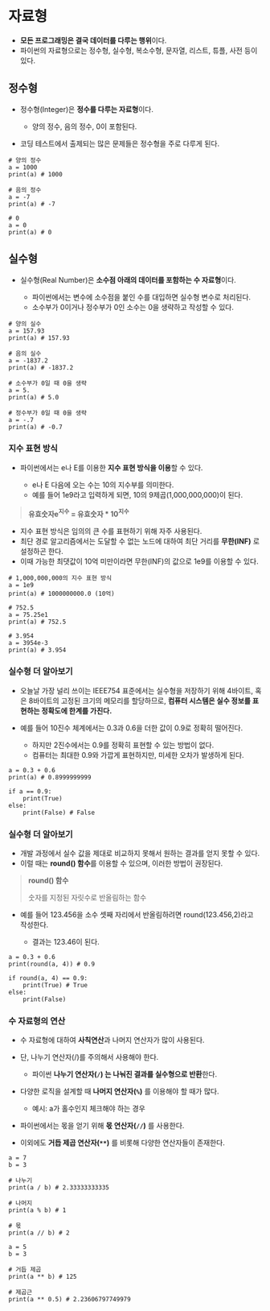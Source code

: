# 자료형

- **모든 프로그래밍은 결국 데이터를 다루는 행위**이다.
- 파이썬의 자료형으로는 정수형, 실수형, 복소수형, 문자열, 리스트, 튜플, 사전 등이 있다.

## 정수형

- 정수형(Integer)은 **정수를 다루는 자료형**이다.

    - 양의 정수, 음의 정수, 0이 포함된다.

- 코딩 테스트에서 출제되는 많은 문제들은 정수형을 주로 다루게 된다.

```
# 양의 정수
a = 1000
print(a) # 1000

# 음의 정수
a = -7
print(a) # -7

# 0
a = 0
print(a) # 0
```

## 실수형

- 실수형(Real Number)은 **소수점 아래의 데이터를 포함하는 수 자료형**이다.

    - 파이썬에서는 변수에 소수점을 붙인 수를 대입하면 실수형 변수로 처리된다.
    - 소수부가 0이거나 정수부가 0인 소수는 0을 생략하고 작성할 수 있다.

```
# 양의 실수
a = 157.93
print(a) # 157.93

# 음의 실수
a = -1837.2
print(a) # -1837.2

# 소수부가 0일 때 0을 생략
a = 5.
print(a) # 5.0

# 정수부가 0일 때 0을 생략
a = -.7
print(a) # -0.7
```

### 지수 표현 방식

- 파이썬에서는 e나 E를 이용한 **지수 표현 방식을 이용**할 수 있다.

    - e나 E 다음에 오는 수는 10의 지수부를 의미한다.
    - 예를 들어 1e9라고 입력하게 되면, 10의 9제곱(1,000,000,000)이 된다.

> **유효숫자e<sup>지수</sup> = 유효숫자 * 10<sup>지수</sup>**

- 지수 표현 방식은 임의의 큰 수를 표현하기 위해 자주 사용된다.
- 최단 경로 알고리즘에서는 도달할 수 없는 노드에 대하여 최단 거리를 **무한(INF)** 로 설정하곤 한다.
- 이때 가능한 최댓값이 10억 미만이라면 무한(INF)의 값으로 1e9를 이용할 수 있다.

```
# 1,000,000,000의 지수 표현 방식
a = 1e9
print(a) # 1000000000.0 (10억)

# 752.5
a = 75.25e1
print(a) # 752.5

# 3.954
a = 3954e-3
print(a) # 3.954
```

### 실수형 더 알아보기

- 오늘날 가장 널리 쓰이는 IEEE754 표준에서는 실수형을 저장하기 위해 4바이트, 혹은 8바이트의 고정된 크기의 메모리를 할당하므로, **컴퓨터 시스템은 실수 정보를 표현하는 정확도에 한계를 가진다.**
- 예를 들어 10진수 체계에서는 0.3과 0.6을 더한 값이 0.9로 정확히 떨어진다.

    - 하지만 2진수에서는 0.9를 정확히 표현할 수 있는 방법이 없다.
    - 컴퓨터는 최대한 0.9와 가깝게 표현하지만, 미세한 오차가 발생하게 된다.

```
a = 0.3 + 0.6
print(a) # 0.8999999999

if a == 0.9:
    print(True)
else:
    print(False) # False
```

### 실수형 더 알아보기

- 개발 과정에서 실수 값을 제대로 비교하지 못해서 원하는 결과를 얻지 못할 수 있다.
- 이럴 때는 **round() 함수**를 이용할 수 있으며, 이러한 방법이 권장된다.

> **round() 함수**
>
> 숫자를 지정된 자릿수로 반올림하는 함수

- 예를 들어 123.456을 소수 셋째 자리에서 반올림하려면 round(123.456,2)라고 작성한다.

    - 결과는 123.46이 된다.

```
a = 0.3 + 0.6
print(round(a, 4)) # 0.9

if round(a, 4) == 0.9:
    print(True) # True
else:
    print(False)
```

### 수 자료형의 연산

- 수 자료형에 대하여 **사칙연산**과 나머지 연산자가 많이 사용된다.
- 단, 나누기 연산자(/)를 주의해서 사용해야 한다.

    - 파이썬 **나누기 연산자(`/`) 는 나눠진 결과를 실수형으로 반환**한다.

- 다양한 로직을 설계할 때 **나머지 연산자(`%`)** 를 이용해야 할 때가 많다.

    - 예시: a가 홀수인지 체크해야 하는 경우

- 파이썬에서는 몫을 얻기 위해 **몫 연산자(`//`)** 를 사용한다.
- 이외에도 **거듭 제곱 연산자(`**`)** 를 비롯해 다양한 연산자들이 존재한다.

```
a = 7
b = 3

# 나누기
print(a / b) # 2.33333333335

# 나머지
print(a % b) # 1

# 몫
print(a // b) # 2
```

```
a = 5
b = 3

# 거듭 제곱
print(a ** b) # 125

# 제곱근
print(a ** 0.5) # 2.23606797749979
